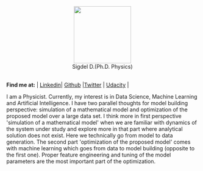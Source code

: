 

<div align="center">
   <img src = "https://avatars2.githubusercontent.com/u/7819087?v=4&s=460" width="150" height="150" /><br>
   Sigdel D.(Ph.D. Physics)<br>
</div>
<br>

**Find me at:** 
| [Linkedin](https://www.linkedin.com/in/sadhi003/)| [Github](https://github.com/sadhi003) |[Twitter](https://twitter.com/sadhi003) | [Udacity]() |
 
 
 I am a Physicist. Currently, my interest is in Data Science, Machine Learning and Artificial Intelligence. I have two parallel thoughts for model building perspective: simulation of a mathematical model and optimization of the proposed model over a large data set. I think more in first perspective 'simulation of a mathematical model' when we are familiar with dynamics of the system under study and explore more in that part where analytical solution does not exist. Here we technically go from model to data generation. The second part 'optimization of the proposed model' comes with machine learning which goes from data to model building (opposite to the first one). Proper feature engineering and tuning of the model parameters are the most important part of the optimization.
 
 
